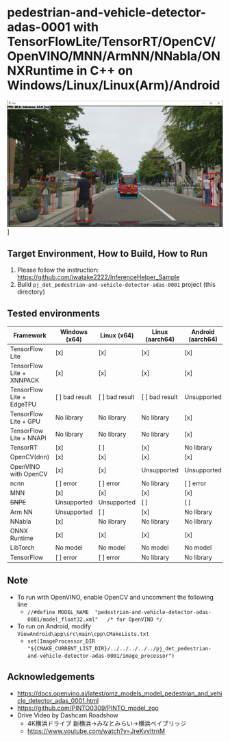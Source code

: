 # pedestrian-and-vehicle-detector-adas-0001 with TensorFlowLite/TensorRT/OpenCV/OpenVINO/MNN/ArmNN/NNabla/ONNXRuntime in C++ on Windows/Linux/Linux(Arm)/Android

![00_doc/demo.jpg](00_doc/demo.jpg)]

## Target Environment, How to Build, How to Run
1. Please follow the instruction: https://github.com/iwatake2222/InferenceHelper_Sample
2. Build  `pj_det_pedestrian-and-vehicle-detector-adas-0001` project (this directory)


## Tested environments
| Framework                 | Windows (x64)   | Linux (x64)     | Linux (aarch64) | Android (aarch64) |
|---------------------------|-----------------|-----------------|-----------------|-------------------|
| TensorFlow Lite           | [x]             | [x]             | [x]             | [x]               |
| TensorFlow Lite + XNNPACK | [x]             | [x]             | [x]             | [x]               |
| TensorFlow Lite + EdgeTPU | [ ] bad result  | [ ] bad result  | [ ] bad result  | Unsupported       |
| TensorFlow Lite + GPU     | No library      |  No library     | No library      | [x]               |
| TensorFlow Lite + NNAPI   | No library      |  No library     | No library      | [x]               |
| TensorRT                  | [x]             | [ ]             | [x]             | No library        |
| OpenCV(dnn)               | [x]             | [x]             | [x]             | [x]               |
| OpenVINO with OpenCV      | [x]             | [x]             | Unsupported     | Unsupported       |
| ncnn                      | [ ] error       | [ ] error       | No library      | [ ] error         |
| MNN                       | [x]             | [x]             | [x]             | [x]               |
| ~~SNPE~~                  | Unsupported     | Unsupported     | [ ]             | [ ]               |
| Arm NN                    | Unsupported     | [ ]             | [x]             | No library        |
| NNabla                    | [x]             | No library      | No library      | No library        |
| ONNX Runtime              | [x]             | [x]             | [x]             | [x]               |
| LibTorch                  | No model        | No model        | No model        | No model          |
| TensorFlow                | [ ] error       | [ ] error       | No library      | No library        |

## Note
- To run with OpenVINO, enable OpenCV and uncomment the following line
    - `//#define MODEL_NAME  "pedestrian-and-vehicle-detector-adas-0001/model_float32.xml"   /* for OpenVINO */`
- To run on Android, modify `ViewAndroid\app\src\main\cpp\CMakeLists.txt`
    - `set(ImageProcessor_DIR "${CMAKE_CURRENT_LIST_DIR}/../../../../../pj_det_pedestrian-and-vehicle-detector-adas-0001/image_processor")`

## Acknowledgements
- https://docs.openvino.ai/latest/omz_models_model_pedestrian_and_vehicle_detector_adas_0001.html
- https://github.com/PINTO0309/PINTO_model_zoo
- Drive Video by Dashcam Roadshow
    - 4K横浜ドライブ 新横浜→みなとみらい→横浜ベイブリッジ
    - https://www.youtube.com/watch?v=JreKvvItrnM

